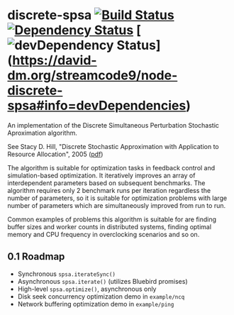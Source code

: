# discrete-spsa [![Build Status]](https://travis-ci.org/streamcode9/node-discrete-spsa) [![Dependency Status]](https://david-dm.org/streamcode9/node-discrete-spsa) [![devDependency Status]] (https://david-dm.org/streamcode9/node-discrete-spsa#info=devDependencies)

An implementation of the Discrete Simultaneous Perturbation Stochastic Aproximation algorithm.

See Stacy D. Hill, "Discrete Stochastic Approximation with Application to Resource Allocation", 2005 
([pdf])

The algorithm is suitable for optimization tasks in feedback control and 
simulation-based optimization. It iteratively improves an array of interdependent
parameters based on subsequent benchmarks. The algorithm requires only 2 benchmark
runs per iteration regardless the number of parameters, so it is suitable for optimization
problems with large number of parameters which are simultaneously improved from run to run.

Common examples of problems this algorithm is suitable for are finding buffer sizes and worker
counts in distributed systems, finding optimal memory and CPU frequency in overclocking scenarios
and so on.

## 0.1 Roadmap

- Synchronous `spsa.iterateSync()`
- Asynchronous `spsa.iterate()` (utilizes Bluebird promises)
- High-level `spsa.optimize()`, asynchronous only
- Disk seek concurrency optimization demo in `example/ncq`
- Network buffering optimization demo in `example/ping` 

[pdf]: http://www.jhuapl.edu/SPSA/PDF-SPSA/Hill_TechDig05.pdf
[Build Status]: https://travis-ci.org/streamcode9/node-discrete-spsa.svg?branch=master
[Dependency Status]: https://david-dm.org/streamcode9/node-discrete-spsa.svg
[devDependency Status]: https://david-dm.org/streamcode9/node-discrete-spsa/dev-status.svg

